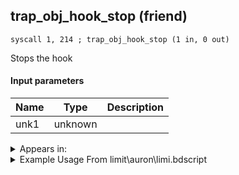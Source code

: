 ## trap_obj_hook_stop (friend)

`syscall 1, 214 ; trap_obj_hook_stop (1 in, 0 out)`

Stops the hook

#### Input parameters
| Name | Type | Description
|------|------|------------
| unk1   | unknown   | 




<details>
	<summary>Appears in:</summary>
| filename | Entity (obj)
|----------|-------------
| limit\auron\limi.bdscript       |           
| limit\beast\limi.bdscript       |           
| obj\B_AL100_1ST\b_al.bdscript       | ((M) Volcano Lord)          
| obj\B_AL100_2ND\b_al.bdscript       | ((M) Blizzard Lord)          
| obj\B_AL100_FIRE\b_al.bdscript       | ((B) Volcanic Lord)          
| obj\B_AL100_ICE\b_al.bdscript       | ((B) Blizzard Lord)          
| obj\B_CA010\b_ca.bdscript       | ((B) Barbossa)          
| obj\B_CA050\b_ca.bdscript       | ((B) Grim Reaper)          
| obj\B_EX170_LAST\b_ex.bdscript       | ((B) Xemnas (Final))          
| obj\B_EX170_LAST_LV99\b_ex.bdscript       | ((B99) Xemnas (Final) (Limit Cut The World of Nothing)?)          
| obj\B_EX410\b_ex.bdscript       | ((P) Sora book)          
| obj\B_LK120\b_lk.bdscript       | ((B) Groundshaker)          
| obj\F_TR150\f_tr.bdscript       | ((F) ??? (TR))          
| obj\F_WI390\f_wi.bdscript       | ((F) Steamboat’s hook (WI))          
| obj\F_WI390_RTN\f_wi.bdscript       | ((F) Steamboat’s hook (RTN) (WI))          
| obj\M_EX850\m_ex.bdscript       | ((M) Berserker weapon (Useable))          
| obj\P_AL010\p_al.bdscript       | ((P) Genie)          
| obj\P_EX330\p_ex.bdscript       | ((P) Peter Pan)          

</details>

<details>
	<summary>Example Usage From limit\auron\limi.bdscript</summary>
```
L2149:
 popToSp 0
 pushFromPSpVal 4
 syscall 1, 214 ; trap_obj_hook_stop (1 in, 0 out)
 pushFromPWp W108
 fetchValue 0
 pushFromPSpVal 4
 pushImm 257
 pushImmf 0
 syscall 2, 47 ; trap_limit_motion_start (4 in, 1 out)
 drop 
 pushFromPSpVal 4
 fetchValue 4
 pushImm 0
 pushImmf 0
 syscall 1, 13 ; trap_sysobj_motion_push (3 in, 0 out)
 pushFromPSpVal 20
 syscall 1, 214 ; trap_obj_hook_stop (1 in, 0 out)
 pushFromPWp W108
 fetchValue 0
 pushFromPSpVal 20
 pushImm 257
 pushImmf 0
 syscall 2, 47 ; trap_limit_motion_start (4 in, 1 out)
 drop 
 pushFromPSpVal 20
 pushImm 3
 syscall 1, 115 ; trap_obj_set_jump_motion (2 in, 0 out)
 pushFromPSpVal 20
 fetchValue 4
 pushImm 0
 pushImmf 0
 syscall 1, 13 ; trap_sysobj_motion_push (3 in, 0 out)
 pushFromPSpVal 20
 pushFromPSpVal 4
 pushImm 16386
 pushImm 1
 pushImm 0
 pushImm 0
 syscall 1, 18 ; trap_obj_attach (6 in, 0 out)
 pushFromFSp 0
 fetchValue 0
 pushFromPAi L3411 ; ___ai '10' (L3411)
 pushImmf 500
 pushImm 0
 syscall 2, 50 ; trap_limit_camera_start (4 in, 0 out)
 pushFromPWp W108
 pushImm 44
 add 
 pushImm 0
 memcpy 0
 pushFromPSpVal 4
 gosub 4, L2267
 ret
```
</details>

